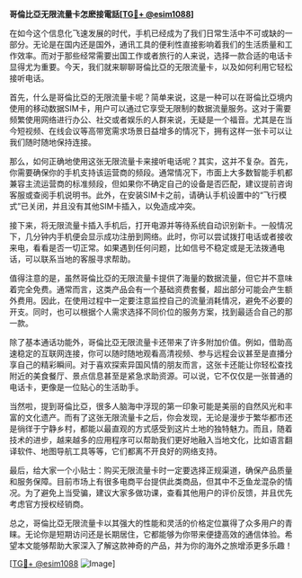 **哥倫比亞无限流量卡怎麽接電話[[TG💪+ @esim1088](https://t.me/s/esim1088)]**

在如今这个信息化飞速发展的时代，手机已经成为了我们日常生活中不可或缺的一部分。无论是在国内还是国外，通讯工具的便利性直接影响着我们的生活质量和工作效率。而对于那些经常需要出国工作或者旅行的人来说，选择一款合适的电话卡显得尤为重要。今天，我们就来聊聊哥倫比亞的无限流量卡，以及如何利用它轻松接听电话。

首先，什么是哥倫比亞的无限流量卡呢？简单来说，这是一种可以在哥倫比亞境内使用的移动数据SIM卡，用户可以通过它享受无限制的数据流量服务。这对于需要频繁使用网络进行办公、社交或者娱乐的人群来说，无疑是一个福音。尤其是在当今短视频、在线会议等高带宽需求场景日益增多的情况下，拥有这样一张卡可以让我们随时随地保持连接。

那么，如何正确地使用这张无限流量卡来接听电话呢？其实，这并不复杂。首先，你需要确保你的手机支持该运营商的频段。通常情况下，市面上大多数智能手机都兼容主流运营商的标准频段，但如果你不确定自己的设备是否匹配，建议提前咨询客服或查阅手机说明书。此外，在安装SIM卡之前，请确认手机设置中的“飞行模式”已关闭，并且没有其他SIM卡插入，以免造成冲突。

接下来，将无限流量卡插入手机后，打开电源并等待系统自动识别新卡。一般情况下，几分钟内手机便会显示成功注册到网络。此时，你可以尝试拨打电话或者接收来电，看看是否一切正常。如果遇到任何问题，比如信号不稳定或是无法拨通电话，可以联系当地的客服寻求帮助。

值得注意的是，虽然哥倫比亞的无限流量卡提供了海量的数据流量，但它并不意味着完全免费。通常而言，这类产品会有一个基础资费套餐，超出部分可能会产生额外费用。因此，在使用过程中一定要注意监控自己的流量消耗情况，避免不必要的开支。同时，也可以根据个人需求选择不同价位的服务方案，找到最适合自己的那一款。

除了基本通话功能外，哥倫比亞无限流量卡还带来了许多附加价值。例如，借助高速稳定的互联网连接，你可以随时随地观看高清视频、参与远程会议甚至是直播分享自己的精彩瞬间。对于喜欢探索异国风情的朋友而言，这张卡还能让你轻松查找附近的美食餐厅、景点信息甚至是紧急求助资源。可以说，它不仅仅是一张普通的电话卡，更像是一位贴心的生活助手。

当然啦，提到哥倫比亞，很多人脑海中浮现的第一印象可能是美丽的自然风光和丰富的文化遗产。而有了这张无限流量卡之后，你会发现，无论是漫步于繁华都市还是徜徉于宁静乡村，都能以最直观的方式感受到这片土地的独特魅力。而且，随着技术的进步，越来越多的应用程序可以帮助我们更好地融入当地文化，比如语言翻译软件、地图导航工具等等，它们都离不开良好的网络支持。

最后，给大家一个小贴士：购买无限流量卡时一定要选择正规渠道，确保产品质量和服务保障。目前市场上有很多电商平台提供此类商品，但其中不乏鱼龙混杂的情况。为了避免上当受骗，建议大家多做功课，查看其他用户的评价反馈，并且优先考虑官方授权经销商。

总之，哥倫比亞无限流量卡以其强大的性能和灵活的价格定位赢得了众多用户的青睐。无论你是短期访问还是长期居住，它都能够为你带来便捷高效的通信体验。希望本文能够帮助大家深入了解这款神奇的产品，并为你的海外之旅增添更多乐趣！

[[TG💪+ @esim1088](https://t.me/s/esim1088) ![Image](https://i.postimg.cc/4NQfJmqS/Snipaste-2025-05-13-00-14-12.png)]
